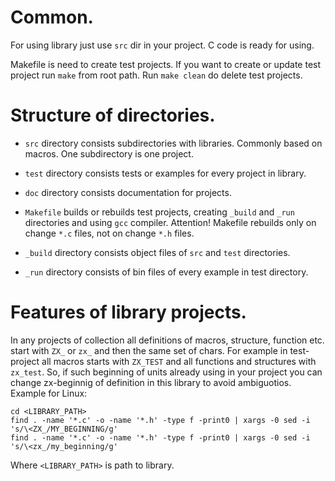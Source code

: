 
# Common.

For using library just use `src` dir in your project. C code is ready for using.

Makefile is need to create test projects. If you want to create or update test project run `make` from root path. Run `make clean` do delete test projects.

# Structure of directories.

* `src` directory consists subdirectories with libraries. Commonly based on macros. One subdirectory is one project.

* `test` directory consists tests or examples for every project in library.

* `doc` directory consists documentation for projects.

* `Makefile` builds or rebuilds test projects, creating `_build` and `_run` directories and using `gcc` compiler. Attention! Makefile rebuilds only on change `*.c` files, not on change `*.h`  files.

* `_build` directory consists object files of `src` and `test` directories.

* `_run` directory consists of bin files of every example in test directory.

# Features of library projects.

In any projects of collection all definitions of macros, structure, function etc. start with `ZX_` or `zx_` and then the same set of chars. For example in test-project all macros starts with `ZX_TEST` and all functions and structures with `zx_test`. So, if such beginning of units already using in your project you can change zx-beginnig of definition in this library to avoid ambiguotios. Example for Linux:

    cd <LIBRARY_PATH>
    find . -name '*.c' -o -name '*.h' -type f -print0 | xargs -0 sed -i 's/\<ZX_/MY_BEGINNING/g'
    find . -name '*.c' -o -name '*.h' -type f -print0 | xargs -0 sed -i 's/\<zx_/my_beginning/g'

Where `<LIBRARY_PATH>` is path to library.